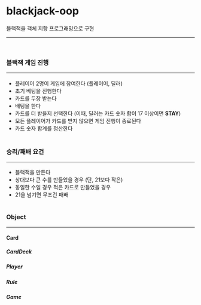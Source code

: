 # blackjack-oop

블랙잭을 객체 지향 프로그래밍으로 구현<hr><br>


### 블랙잭 게임 진행<hr>
 - 플레이어 2명이 게임에 참여한다 (플레이어, 딜러)
 - 초기 베팅을 진행한다
 - 카드를 두장 받는다
 - 배팅을 한다
 - 카드를 더 받을지 선택한다 (이때, 딜러는 카드 숫자 합이 17 이상이면 **STAY**)
 - 모든 플레이어가 카드를 받지 않으면 게임 진행이 종료된다
 - 카드 숫자 합계를 정산한다<br><br>

### 승리/패배 요건<hr>
 - 블랙잭을 만든다
 - 상대보다 큰 수를 만들었을 경우 (단, 21보다 작은)
 - 동일한 수일 경우 적은 카드로 만들었을 경우
 - 21을 넘기면 무조건 패배<br><br>

### Object <hr>
#### Card
##### CardDeck
##### Player
##### Rule
##### Game
